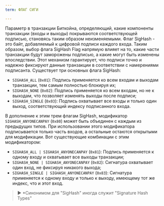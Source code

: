 ```yaml
---
term: ФЛАГ СИГИ

---
```

Параметр в транзакции Биткойна, определяющий, какие компоненты транзакции (входы и выходы) покрываются соответствующей подписью, становясь таким образом неизменяемыми. Флаг SigHash - это байт, добавляемый к цифровой подписи каждого входа. Таким образом, выбор флага SigHash Flag напрямую влияет на то, какие части транзакции будут заморожены подписью, а какие могут быть изменены впоследствии. Этот механизм гарантирует, что подписи точно и надежно фиксируют данные транзакции в соответствии с намерениями подписанта. Существует три основных флага SigHash:


- `SIGHASH_ALL` (`0x01`): Подпись применяется ко всем входам и выходам транзакции, тем самым полностью блокируя их;
- `SIGHASH_NONE` (`0x02`): Подпись применяется ко всем входам, но не к выходам, что позволяет изменять выходы после подписи;
- `SIGHASH_SINGLE` (`0x03`): Подпись охватывает все входы и только один выход, соответствующий индексу подписанного входа.

В дополнение к этим трем флагам SigHash, модификатор `SIGHASH_ANYONECANPAY` (`0x80`) может быть объединен с каждым из предыдущих типов. При использовании этого модификатора подписывается только часть входов, а остальные остаются открытыми для модификации. Вот существующие комбинации с этим модификатором:


- `SIGHASH_ALL | SIGHASH_ANYONECANPAY` (`0x81`): Подпись применяется к одному входу и охватывает все выходы транзакции;
- `SIGHASH_NONE | SIGHASH_ANYONECANPAY` (`0x82`): Сигнатура охватывает один вход, не фиксируя никакого выхода;
- `SIGHASH_SINGLE | SIGHASH_ANYONECANPAY` (`0x83`): Сигнатура применяется к одному входу и только к выходу, имеющему тот же индекс, что и этот вход.

> ► *Синонимом для "SigHash" иногда служит "Signature Hash Types"